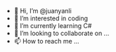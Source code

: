 - 👋 Hi, I’m @juanyanli
- 👀 I’m interested in coding
- 🌱 I’m currently learning C#
- 💞️ I’m looking to collaborate on ...
- 📫 How to reach me ...

<!---
juanyanli/juanyanli is a ✨ special ✨ repository because its `README.md` (this file) appears on your GitHub profile.
You can click the Preview link to take a look at your changes.
--->
